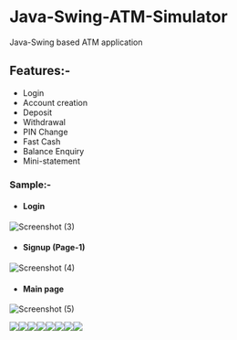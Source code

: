 # Java-Swing-ATM-Simulator
Java-Swing based ATM application

## Features:-
- Login
- Account creation
- Deposit
- Withdrawal
- PIN Change
- Fast Cash
- Balance Enquiry
- Mini-statement


### Sample:-
- #### Login
![Screenshot (3)](https://user-images.githubusercontent.com/56729873/85330421-00feb800-b4f2-11ea-8e91-2d46bd977d5f.png)

- #### Signup (Page-1)
![Screenshot (4)](https://user-images.githubusercontent.com/56729873/85330429-052ad580-b4f2-11ea-9933-fad7f6951ab3.png)

- #### Main page
![Screenshot (5)](https://user-images.githubusercontent.com/56729873/85330435-078d2f80-b4f2-11ea-9aa5-d8ca9a271d94.png)





[![](https://sourcerer.io/fame/sparsh-99/sparsh-99/Java-Swing-ATM-Simulator/images/0)](https://sourcerer.io/fame/sparsh-99/sparsh-99/Java-Swing-ATM-Simulator/links/0)[![](https://sourcerer.io/fame/sparsh-99/sparsh-99/Java-Swing-ATM-Simulator/images/1)](https://sourcerer.io/fame/sparsh-99/sparsh-99/Java-Swing-ATM-Simulator/links/1)[![](https://sourcerer.io/fame/sparsh-99/sparsh-99/Java-Swing-ATM-Simulator/images/2)](https://sourcerer.io/fame/sparsh-99/sparsh-99/Java-Swing-ATM-Simulator/links/2)[![](https://sourcerer.io/fame/sparsh-99/sparsh-99/Java-Swing-ATM-Simulator/images/3)](https://sourcerer.io/fame/sparsh-99/sparsh-99/Java-Swing-ATM-Simulator/links/3)[![](https://sourcerer.io/fame/sparsh-99/sparsh-99/Java-Swing-ATM-Simulator/images/4)](https://sourcerer.io/fame/sparsh-99/sparsh-99/Java-Swing-ATM-Simulator/links/4)[![](https://sourcerer.io/fame/sparsh-99/sparsh-99/Java-Swing-ATM-Simulator/images/5)](https://sourcerer.io/fame/sparsh-99/sparsh-99/Java-Swing-ATM-Simulator/links/5)[![](https://sourcerer.io/fame/sparsh-99/sparsh-99/Java-Swing-ATM-Simulator/images/6)](https://sourcerer.io/fame/sparsh-99/sparsh-99/Java-Swing-ATM-Simulator/links/6)[![](https://sourcerer.io/fame/sparsh-99/sparsh-99/Java-Swing-ATM-Simulator/images/7)](https://sourcerer.io/fame/sparsh-99/sparsh-99/Java-Swing-ATM-Simulator/links/7)
